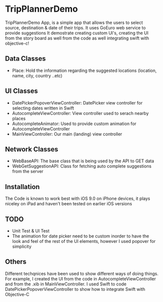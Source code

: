 # TripPlannerDemo

TripPlannerDemo  App, is a simple app that allows the users to select source, destination & date of their trips. It uses GoEuro web service to provide suggestions
It demostrate creating custom UI's, creating the UI from the story board as well from the code as well integrating swift with objective-c!

## Data Classes

- Place: Hold the information regarding the suggested locations (location, name, city, country ..etc)

## UI Classes

- DatePickerPopoverViewController: DatePicker view controller for selecting dates written in Swift
- AutocompleteViewController: View controller used to serach nearby places
- AutocompleteAnimator: Used to provide custom animation for AutocompleteViewController
- MainViewController: Our main (landing) view controller

## Network Classes
- WebBaseAPI: The base class that is being used by the API to GET data
- WebGetSuggestionAPI: Class for fetching auto complete suggestions from the server

## Installation

The Code is known to work best with iOS 9.0 on iPhone devices, it plays niceley on iPad and haven't been tested on earlier iOS versions

## TODO

- Unit Test & UI Test
- The animation for date picker need to be custom inorder to have the look and feel of the rest of the UI elements, however I used popover for simplicity

## Others

Different techqnices have been used to show different ways of doing things. For example, I created the UI from the code in AutocompleteViewController and from the .xib in MainViewController. I used Swift to code DatePickerPopoverViewController to show how to integrate Swift with Objective-C
